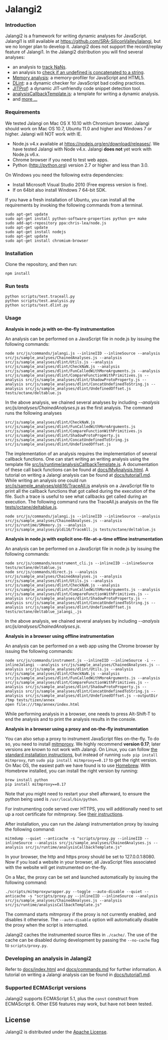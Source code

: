 Jalangi2
=======
### Introduction

Jalangi2 is a framework for writing dynamic analyses for JavaScript.
Jalangi1 is still available at https://github.com/SRA-SiliconValley/jalangi, but we no longer plan to develop it.
Jalangi2 does not support the record/replay feature of Jalangi1.
In the Jalangi2 distribution you will find several analyses:

  * an analysis to [track NaNs](src/js/sample_analyses/dlint/CheckNaN.js).
  * an analysis to [check if an undefined is concatenated to a string](src/js/sample_analyses/dlint/ConcatUndefinedToString.js).
  * [Memory analysis](https://github.com/Samsung/meminsight): a memory-profiler for JavaScript and HTML5.
  * [DLint](https://github.com/ksen007/jalangi2analyses): a a dynamic checker for JavaScript bad coding practices.
  * [JITProf](https://github.com/ksen007/jalangi2analyses): a dynamic JIT-unfriendly code snippet detection tool.
  * [analysisCallbackTemplate.js](src/js/runtime/analysisCallbackTemplate.js): a template for writing a dynamic analysis.
  * and [more ...](src/js/sample_analyses/)

### Requirements

We tested Jalangi on Mac OS X 10.10 with Chromium browser.  Jalangi should work on Mac OS
10.7, Ubuntu 11.0 and higher and Windows 7 or higher. Jalangi will NOT work with IE.

  * Node.js v4.x available at https://nodejs.org/en/download/releases/.  We have tested Jalangi with Node v4.x.  Jalangi **does not** 
    yet work with Node.js v6.x.
  * Chrome browser if you need to test web apps.
  * Python (http://python.org) version 2.7 or higher and less than 3.0.

On Windows you need the following extra dependencies:

  * Install Microsoft Visual Studio 2010 (Free express version is fine).
  * If on 64bit also install Windows 7 64-bit SDK.

If you have a fresh installation of Ubuntu, you can install all the requirements by invoking the following commands from a terminal.

    sudo apt-get update
    sudo apt-get install python-software-properties python g++ make
    sudo add-apt-repository ppa:chris-lea/node.js
    sudo apt-get update
    sudo apt-get install nodejs
    sudo apt-get update
    sudo apt-get install chromium-browser

### Installation

Clone the repository, and then run:

    npm install

### Run tests

    python scripts/test.traceall.py
    python scripts/test.analysis.py
    python scripts/test.dlint.py

### Usage

**Analysis in node.js with on-the-fly instrumentation**

An analysis can be performed on a JavaScript file in node.js by issuing the following commands:

    node src/js/commands/jalangi.js --inlineIID --inlineSource --analysis src/js/sample_analyses/ChainedAnalyses.js --analysis src/js/sample_analyses/dlint/Utils.js --analysis src/js/sample_analyses/dlint/CheckNaN.js --analysis src/js/sample_analyses/dlint/FunCalledWithMoreArguments.js --analysis src/js/sample_analyses/dlint/CompareFunctionWithPrimitives.js --analysis src/js/sample_analyses/dlint/ShadowProtoProperty.js --analysis src/js/sample_analyses/dlint/ConcatUndefinedToString.js --analysis src/js/sample_analyses/dlint/UndefinedOffset.js tests/octane/deltablue.js

In the above analysis, we chained several analyses by including *--analysis src/js/analyses/ChainedAnalyses.js* as the first analysis.
The command runs the following analyses

    src/js/sample_analyses/dlint/CheckNaN.js
    src/js/sample_analyses/dlint/FunCalledWithMoreArguments.js
    src/js/sample_analyses/dlint/CompareFunctionWithPrimitives.js
    src/js/sample_analyses/dlint/ShadowProtoProperty.js
    src/js/sample_analyses/dlint/ConcatUndefinedToString.js
    src/js/sample_analyses/dlint/UndefinedOffset.js

The implementation of an analysis requires the implementation of several callback functions. One can start writing
an writing analysis using the template file [src/js/runtime/analysisCallbackTemplate.js](src/js/runtime/analysisCallbackTemplate.js).
A documentation of these call back functions can be found at [docs/MyAnalysis.html](docs/MyAnalysis.html).
A tutorial on writing a Jalangi analysis can be found at [docs/tutorial1.md](docs/tutorial1.md). While writing 
an analysis one could run [src/js/sample_analyses/pldi16/TraceAll.js](src/js/sample_analyses/pldi16/TraceAll.js) 
analysis on a JavaScript file to print all the callback functions that got 
called during the execution of the file.  Such a trace is useful to see what callbacks get called during an 
execution.  The following command runs the TraceAll.js analysis on the file [tests/octane/deltablue.js](tests/octane/deltablue.js).

    node src/js/commands/jalangi.js --inlineIID --inlineSource --analysis src/js/sample_analyses/ChainedAnalyses.js --analysis src/js/runtime/SMemory.js --analysis src/js/sample_analyses/pldi16/TraceAll.js tests/octane/deltablue.js

**Analysis in node.js with explicit one-file-at-a-time offline instrumentation**

An analysis can be performed on a JavaScript file in node.js by issuing the following commands:

    node src/js/commands/esnstrument_cli.js --inlineIID --inlineSource tests/octane/deltablue.js
    node src/js/commands/direct.js --analysis src/js/sample_analyses/ChainedAnalyses.js --analysis src/js/sample_analyses/dlint/Utils.js --analysis src/js/sample_analyses/dlint/CheckNaN.js --analysis src/js/sample_analyses/dlint/FunCalledWithMoreArguments.js --analysis src/js/sample_analyses/dlint/CompareFunctionWithPrimitives.js --analysis src/js/sample_analyses/dlint/ShadowProtoProperty.js --analysis src/js/sample_analyses/dlint/ConcatUndefinedToString.js --analysis src/js/sample_analyses/dlint/UndefinedOffset.js tests/octane/deltablue_jalangi_.js

In the above analysis, we chained several analyses by including *--analysis src/js/analyses/ChainedAnalyses.js*.

**Analysis in a browser using offline instrumentation**

An analysis can be performed on a web app using the Chrome browser by issuing the following commands:

    node src/js/commands/instrument.js --inlineIID --inlineSource -i --inlineJalangi --analysis src/js/sample_analyses/ChainedAnalyses.js --analysis src/js/sample_analyses/dlint/Utils.js --analysis src/js/sample_analyses/dlint/CheckNaN.js --analysis src/js/sample_analyses/dlint/FunCalledWithMoreArguments.js --analysis src/js/sample_analyses/dlint/CompareFunctionWithPrimitives.js --analysis src/js/sample_analyses/dlint/ShadowProtoProperty.js --analysis src/js/sample_analyses/dlint/ConcatUndefinedToString.js --analysis src/js/sample_analyses/dlint/UndefinedOffset.js --outputDir /tmp tests/tizen/annex
    open file:///tmp/annex/index.html

While performing analysis in a browser, one needs to press Alt-Shift-T to end the analysis and to print the analysis results in the console.

**Analysis in a browser using a proxy and on-the-fly instrumentation**

You can also setup a proxy to instrument JavaScript files on-the-fly.
To do so, you need to install [mitmproxy](http://mitmproxy.org/).  We
highly recommend **version 0.17**; later versions are known to not
work with Jalangi.  On Linux, you can follow
[the standard installation instructions](http://docs.mitmproxy.org/en/stable/install.html),
but instead of running `sudo pip install mitmproxy`, run `sudo pip install mitmproxy==0.17` to get the right version.  On Mac OS,
the easiest path we have found is to use [Homebrew](http://brew.sh/).
With Homebrew installed, you can install the right version by running:

    brew install python
    pip install mitmproxy==0.17

Note that you might need to restart your shell afterward, to ensure
the python being used is `/usr/local/bin/python`.

For instrumenting code served over HTTPS, you will additionally need
to set up a root certificate for mitmproxy.  See
[their instructions](http://docs.mitmproxy.org/en/stable/certinstall.html).

After installation, you can run the Jalangi instrumentation proxy by
issuing the following command:

    mitmdump --quiet --anticache -s "scripts/proxy.py --inlineIID --inlineSource --analysis src/js/sample_analyses/ChainedAnalyses.js --analysis src/js/runtime/analysisCallbackTemplate.js"

In your browser, the http and https proxy should be set to 127.0.0.1:8080.  Now if you load a website in your browser, all JavaScript files associated with the website will get instrumented on-the-fly.

On a Mac, the proxy can be set and launched automatically by issuing the following command:

    ./scripts/mitmproxywrapper.py --toggle --auto-disable --quiet --anticache -s "scripts/proxy.py --inlineIID --inlineSource --analysis src/js/sample_analyses/ChainedAnalyses.js --analysis src/js/runtime/analysisCallbackTemplate.js"

The command starts mitmproxy if the proxy is not currently enabled, and disables it otherwise.
The `--auto-disable` option will automatically disable the proxy when the script is interrupted.

Jalangi2 caches the instrumented source files in `./cache/`.
The use of the cache can be disabled during development by passing the `--no-cache` flag to `scripts/proxy.py`.

### Developing an analysis in Jalangi2

Refer to [docs/index.html](docs/index.html) and [docs/commands.md](docs/commands.md) for further information.  A tutorial
on writing a Jalangi analysis can be found in [docs/tutorial1.md](docs/tutorial1.md).  

### Supported ECMAScript versions

Jalangi2 supports ECMAScript 5.1, plus the `const` construct from ECMAScript 6.  Other ES6 features may work, but have not been tested.

License
-------

Jalangi2 is distributed under the [Apache License](http://www.apache.org/licenses/LICENSE-2.0.html).
